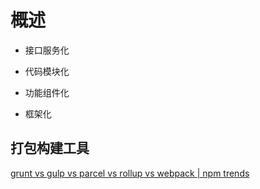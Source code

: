 # 概述

- 接口服务化

- 代码模块化

- 功能组件化

- 框架化



## 打包构建工具

[grunt vs gulp vs parcel vs rollup vs webpack | npm trends](https://www.npmtrends.com/grunt-vs-gulp-vs-parcel-vs-rollup-vs-webpack)
